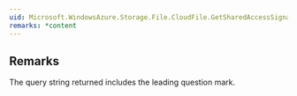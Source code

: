 ```yaml
---  
uid: Microsoft.WindowsAzure.Storage.File.CloudFile.GetSharedAccessSignature(Microsoft.WindowsAzure.Storage.File.SharedAccessFilePolicy,System.String)  
remarks: *content  
---  
```

  
## Remarks  
 The query string returned includes the leading question mark.